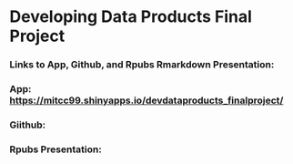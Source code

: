 # Developing Data Products Final Project
### Links to App, Github, and Rpubs Rmarkdown Presentation:

### App: https://mitcc99.shinyapps.io/devdataproducts_finalproject/

### Giithub:

### Rpubs Presentation: 
